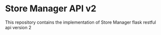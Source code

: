 # Store Manager API v2
This repository contains the implementation of Store Manager flask restful api version 2